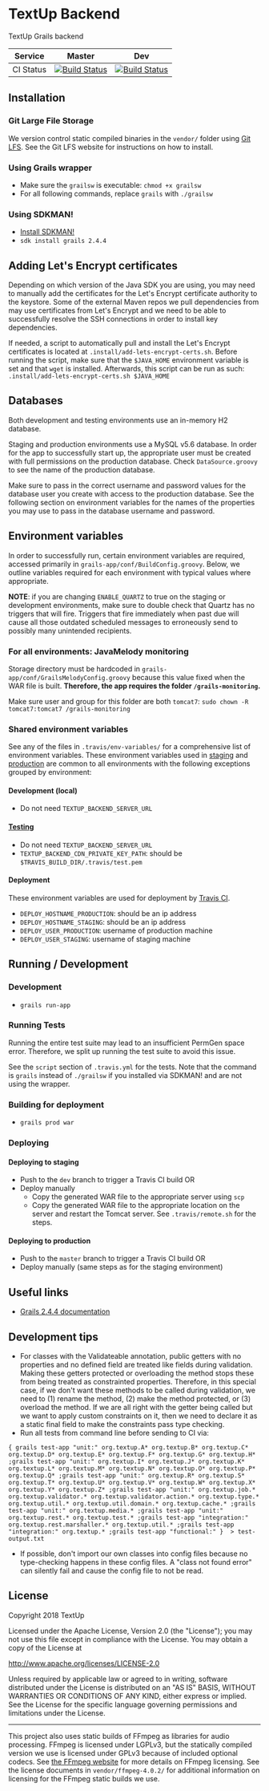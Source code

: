
# TextUp Backend

TextUp Grails backend

| Service | Master | Dev |
| --- | --- | --- |
| CI Status | [![Build Status](https://travis-ci.org/TextUp/textup-backend.svg?branch=master)](https://travis-ci.org/TextUp/textup-backend) | [![Build Status](https://travis-ci.org/TextUp/textup-backend.svg?branch=dev)](https://travis-ci.org/TextUp/textup-backend) |

## Installation

### Git Large File Storage

We version control static compiled binaries in the `vendor/` folder using [Git LFS](https://git-lfs.github.com/). See the Git LFS website for instructions on how to install.

### Using Grails wrapper

* Make sure the `grailsw` is executable: `chmod +x grailsw`
* For all following commands, replace `grails` with `./grailsw`

### Using SDKMAN!

* [Install SDKMAN!](http://sdkman.io/install.html)
* `sdk install grails 2.4.4`

## Adding Let's Encrypt certificates

Depending on which version of the Java SDK you are using, you may need to manually add the certificates for the Let's Encrypt certificate authority to the keystore. Some of the external Maven repos we pull dependencies from may use certificates from Let's Encrypt and we need to be able to successfully resolve the SSH connections in order to install key dependencies.

If needed, a script to automatically pull and install the Let's Encrypt certificates is located at `.install/add-lets-encrypt-certs.sh`. Before running the script, make sure that the `$JAVA_HOME` environment variable is set and that `wget` is installed. Afterwards, this script can be run as such: `.install/add-lets-encrypt-certs.sh $JAVA_HOME`

## Databases

Both development and testing environments use an in-memory H2 database.

Staging and production environments use a MySQL v5.6 database. In order for the app to successfully start up, the appropriate user must be created with full permissions on the production database. Check `DataSource.groovy` to see the name of the production database.

Make sure to pass in the correct username and password values for the database user you create with access to the production database. See the following section on environment variables for the names of the properties you may use to pass in the database username and password.

## Environment variables

In order to successfully run, certain environment variables are required, accessed primarily in `grails-app/conf/BuildConfig.groovy`. Below, we outline variables required for each environment with typical values where appropriate.

**NOTE**: if you are changing `ENABLE_QUARTZ` to true on the staging or development environments, make sure to double check that Quartz has no triggers that will fire. Triggers that fire immediately when past due will cause all those outdated scheduled messages to erroneously send to possibly many unintended recipients.

### For all environments: JavaMelody monitoring

Storage directory must be hardcoded in `grails-app/conf/GrailsMelodyConfig.groovy` because this value fixed when the WAR file is built. **Therefore, the app requires the folder `/grails-monitoring`.**

Make sure user and group for this folder are both `tomcat7`: `sudo chown -R tomcat7:tomcat7 /grails-monitoring`

### Shared environment variables

See any of the files in `.travis/env-variables/` for a comprehensive list of environment variables. These environment variables used in [staging](https://dev.textup.org) and [production](https://v2.textup.org) are common to all environments with the following exceptions grouped by environment:

#### Development (local)

* Do not need `TEXTUP_BACKEND_SERVER_URL`

#### [Testing](https://travis-ci.org/TextUp/textup-backend)

* Do not need `TEXTUP_BACKEND_SERVER_URL`
* `TEXTUP_BACKEND_CDN_PRIVATE_KEY_PATH`: should be `$TRAVIS_BUILD_DIR/.travis/test.pem`

#### Deployment

These environment variables are used for deployment by [Travis CI](https://travis-ci.org/TextUp/textup-backend).

* `DEPLOY_HOSTNAME_PRODUCTION`: should be an ip address
* `DEPLOY_HOSTNAME_STAGING`: should be an ip address
* `DEPLOY_USER_PRODUCTION`: username of production machine
* `DEPLOY_USER_STAGING`: username of staging machine

## Running / Development

### Development

* `grails run-app`

### Running Tests

Running the entire test suite may lead to an insufficient PermGen space error. Therefore, we split up running the test suite to avoid this issue.

See the `script` section of `.travis.yml` for the tests. Note that the command is `grails` instead of `./grailsw` if you installed via SDKMAN! and are not using the wrapper.

### Building for deployment

* `grails prod war`

### Deploying

#### Deploying to staging

* Push to the `dev` branch to trigger a Travis CI build OR
* Deploy manually
    * Copy the generated WAR file to the appropriate server using `scp`
    * Copy the generated WAR file to the appropriate location on the server and restart the Tomcat server. See `.travis/remote.sh` for the steps.

#### Deploying to production

* Push to the `master` branch to trigger a Travis CI build OR
* Deploy manually (same steps as for the staging environment)

## Useful links

* [Grails 2.4.4 documentation](https://grails.github.io/grails2-doc/2.4.4/index.html)

## Development tips

* For classes with the Validateable annotation, public getters with no properties and no defined field are treated like fields during validation. Making these getters protected or overloading the method stops these from being treated as constrainted properties. Therefore, in this special case, if we don't want these methods to be called during validation, we need to (1) rename the method, (2) make the method protected, or (3) overload the method. If we are all right with the getter being called but we want to apply custom constraints on it, then we need to declare it as a static final field to make the constraints pass type checking.
* Run all tests from command line before sending to CI via:
```shell
{ grails test-app "unit:" org.textup.A* org.textup.B* org.textup.C* org.textup.D* org.textup.E* org.textup.F* org.textup.G* org.textup.H* ;grails test-app "unit:" org.textup.I* org.textup.J* org.textup.K* org.textup.L* org.textup.M* org.textup.N* org.textup.O* org.textup.P* org.textup.Q* ;grails test-app "unit:" org.textup.R* org.textup.S* org.textup.T* org.textup.U* org.textup.V* org.textup.W* org.textup.X* org.textup.Y* org.textup.Z* ;grails test-app "unit:" org.textup.job.* org.textup.validator.* org.textup.validator.action.* org.textup.type.* org.textup.util.* org.textup.util.domain.* org.textup.cache.* ;grails test-app "unit:" org.textup.media.* ;grails test-app "unit:" org.textup.rest.* org.textup.test.* ;grails test-app "integration:" org.textup.rest.marshaller.* org.textup.util.* ;grails test-app "integration:" org.textup.* ;grails test-app "functional:" }  > test-output.txt
```
* If possible, don't import our own classes into config files because no type-checking happens in these config files. A "class not found error" can silently fail and cause the config file to not be read.

## License

Copyright 2018 TextUp

Licensed under the Apache License, Version 2.0 (the "License");
you may not use this file except in compliance with the License.
You may obtain a copy of the License at

  http://www.apache.org/licenses/LICENSE-2.0

Unless required by applicable law or agreed to in writing, software
distributed under the License is distributed on an "AS IS" BASIS,
WITHOUT WARRANTIES OR CONDITIONS OF ANY KIND, either express or implied.
See the License for the specific language governing permissions and
limitations under the License.

---

This project also uses static builds of FFmpeg as libraries for audio processing. FFmpeg is licensed under LGPLv3, but the statically compiled version we use is licensed under GPLv3 because of included optional codecs. See [the FFmpeg website](http://ffmpeg.org/legal.html) for more details on FFmpeg licensing. See the license documents in `vendor/ffmpeg-4.0.2/` for additional information on licensing for the FFmpeg static builds we use.
